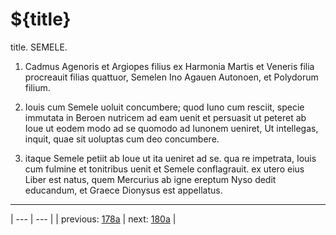 # ${title}

title. SEMELE.



1. Cadmus Agenoris et Argiopes filius ex Harmonia Martis et Veneris filia procreauit filias quattuor, Semelen Ino Agauen Autonoen, et Polydorum filium.



2. Iouis cum Semele uoluit concumbere; quod Iuno cum resciit, specie immutata in Beroen nutricem ad eam uenit et persuasit ut peteret ab Ioue ut eodem modo ad se quomodo ad Iunonem ueniret, Ut intellegas, inquit, quae sit uoluptas cum deo concumbere.



3. itaque Semele petiit ab Ioue ut ita ueniret ad se. qua re impetrata, Iouis cum fulmine et tonitribus uenit et Semele conflagrauit. ex utero eius Liber est natus, quem Mercurius ab igne ereptum Nyso dedit educandum, et Graece Dionysus est appellatus.



---

| --- | --- |
| previous: [178a](../178a/) | next: [180a](../180a/) |